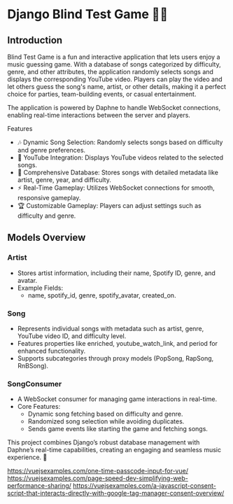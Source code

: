 # Django Blind Test Game 🎵🎤

## Introduction

Blind Test Game is a fun and interactive application that lets users enjoy a music guessing game. With a database of songs categorized by difficulty, genre, and other attributes, the application randomly selects songs and displays the corresponding YouTube video. Players can play the video and let others guess the song's name, artist, or other details, making it a perfect choice for parties, team-building events, or casual entertainment.

The application is powered by Daphne to handle WebSocket connections, enabling real-time interactions between the server and players.

Features
* 🎶 Dynamic Song Selection: Randomly selects songs based on difficulty and genre preferences.
* 🎥 YouTube Integration: Displays YouTube videos related to the selected songs.
* 📂 Comprehensive Database: Stores songs with detailed metadata like artist, genre, year, and difficulty.
* ⚡ Real-Time Gameplay: Utilizes WebSocket connections for smooth, responsive gameplay.
* 🏆 Customizable Gameplay: Players can adjust settings such as difficulty and genre.


## Models Overview
### Artist
* Stores artist information, including their name, Spotify ID, genre, and avatar.
* Example Fields:
    * name, spotify_id, genre, spotify_avatar, created_on.

### Song
* Represents individual songs with metadata such as artist, genre, YouTube video ID, and difficulty level.
* Features properties like enriched, youtube_watch_link, and period for enhanced functionality.
* Supports subcategories through proxy models (PopSong, RapSong, RnBSong).

### SongConsumer
* A WebSocket consumer for managing game interactions in real-time.
* Core Features:
    * Dynamic song fetching based on difficulty and genre.
    * Randomized song selection while avoiding duplicates.
    * Sends game events like starting the game and fetching songs.

This project combines Django’s robust database management with Daphne’s real-time capabilities, creating an engaging and seamless music experience. 🎉



https://vuejsexamples.com/one-time-passcode-input-for-vue/
https://vuejsexamples.com/page-speed-dev-simplifying-web-performance-sharing/
https://vuejsexamples.com/a-javascript-consent-script-that-interacts-directly-with-google-tag-manager-consent-overview/
